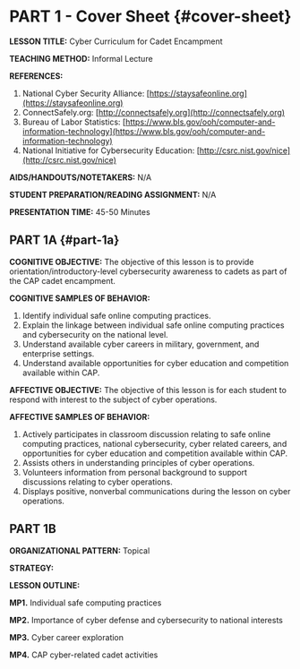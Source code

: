 # PART 1 - Cover Sheet {#cover-sheet}

**LESSON TITLE:** Cyber Curriculum for Cadet Encampment

**TEACHING METHOD:** Informal Lecture

**REFERENCES:**

1. National Cyber Security Alliance: [https://staysafeonline.org](https://staysafeonline.org)
2. ConnectSafely.org: [http://connectsafely.org](http://connectsafely.org)
3. Bureau of Labor Statistics: [https://www.bls.gov/ooh/computer-and-information-technology](https://www.bls.gov/ooh/computer-and-information-technology)
4. National Initiative for Cybersecurity Education: [http://csrc.nist.gov/nice](http://csrc.nist.gov/nice)

**AIDS/HANDOUTS/NOTETAKERS:** N/A

**STUDENT PREPARATION/READING ASSIGNMENT:** N/A

**PRESENTATION TIME:** 45-50 Minutes

## PART 1A {#part-1a}

**COGNITIVE OBJECTIVE:** The objective of this lesson is to provide orientation/introductory-level cybersecurity awareness to cadets as part of the CAP cadet encampment.

**COGNITIVE SAMPLES OF BEHAVIOR:**

1. Identify individual safe online computing practices.
2. Explain the linkage between individual safe online computing practices and cybersecurity on the national level.
3. Understand available cyber careers in military, government, and enterprise settings.
4. Understand available opportunities for cyber education and competition available within CAP.

**AFFECTIVE OBJECTIVE:** The objective of this lesson is for each student to respond with interest to the subject of cyber operations.

**AFFECTIVE SAMPLES OF BEHAVIOR:**

1. Actively participates in classroom discussion relating to safe online computing practices, national cybersecurity, cyber related careers, and opportunities for cyber education and competition available within CAP.
2. Assists others in understanding principles of cyber operations.
3. Volunteers information from personal background to support discussions relating to cyber operations.
4. Displays positive, nonverbal communications during the lesson on cyber operations.

## PART 1B

**ORGANIZATIONAL PATTERN:** Topical

**STRATEGY:**

**LESSON OUTLINE:**

**MP1.** Individual safe computing practices

**MP2.** Importance of cyber defense and cybersecurity to national interests

**MP3.** Cyber career exploration

**MP4.** CAP cyber-related cadet activities

